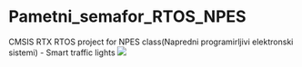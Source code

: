 # Pametni_semafor_RTOS_NPES
CMSIS RTX RTOS project for NPES class(Napredni programirljivi elektronski sistemi) - Smart traffic lights
<img src="https://github.com/MarioGavran/smart_traffic_lights_RTOS_NPES/blob/master/img1.png">
